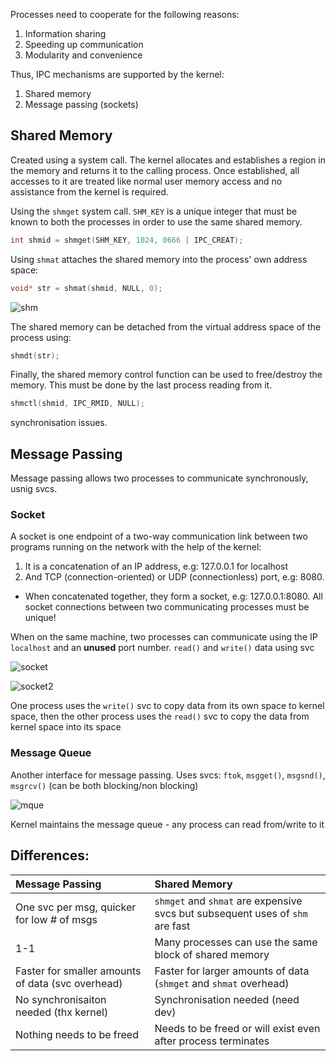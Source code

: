 Processes need to cooperate for the following reasons:

1. Information sharing
2. Speeding up communication
3. Modularity and convenience

Thus, IPC mechanisms are supported by the kernel:

1. Shared memory
2. Message passing (sockets)

## Shared Memory

Created using a system call. The kernel allocates and establishes a region in the memory and returns it to the calling process. Once established, all accesses to it are treated like normal user memory access and no assistance from the kernel is required.

Using the `shmget` system call. `SHM_KEY` is a unique integer that must be known to both the processes in order to use the same shared memory.

```cpp
int shmid = shmget(SHM_KEY, 1024, 0666 | IPC_CREAT);
```

Using `shmat` attaches the shared memory into the process' own address space:

```cpp
void* str = shmat(shmid, NULL, 0);
```

![shm](https://natalieagus.github.io/50005/assets/images/week3/13.png)

The shared memory can be detached from the virtual address space of the process using:

```cpp
shmdt(str);
```

Finally, the shared memory control function can be used to free/destroy the memory. This must be done by the last process reading from it.

```cpp
shmctl(shmid, IPC_RMID, NULL);
```

synchronisation issues.

## Message Passing

Message passing allows two processes to communicate synchronously, usnig svcs.

### Socket

A socket is one endpoint of a two-way communication link between two programs running on the network with the help of the kernel:

1. It is a concatenation of an IP address, e.g: 127.0.0.1 for localhost
2. And TCP (connection-oriented) or UDP (connectionless) port, e.g: 8080.

- When concatenated together, they form a socket, e.g: 127.0.0.1:8080. All socket connections between two communicating processes must be unique!

When on the same machine, two processes can communicate using the IP `localhost` and an  **unused** port number. `read()` and `write()` data using svc

![socket](https://natalieagus.github.io/50005/assets/images/week3/15.png)

![socket2](https://natalieagus.github.io/50005/assets/images/week3/14.png)

One process uses the `write()` svc to copy data from its own space to kernel space, then the other process uses the `read()` svc to copy the data from kernel space into its space

### Message Queue

Another interface for message passing. Uses svcs: `ftok`, `msgget()`, `msgsnd()`, `msgrcv()` (can be both blocking/non blocking)

![mque](https://natalieagus.github.io/50005/assets/images/week3/16.png)

Kernel maintains the message queue - any process can read from/write to it

## Differences:

| Message Passing                                   | Shared Memory                                                                 |
|:-                                                 | :-                                                                            |
| One svc per msg, quicker for low # of msgs        | `shmget` and `shmat` are expensive svcs but subsequent uses of `shm` are fast |
| 1-1                                               | Many processes can use the same block of shared memory                        |
| Faster for smaller amounts of data (svc overhead) | Faster for larger amounts of data (`shmget` and `shmat` overhead)             |
| No synchronisaiton needed (thx kernel)            | Synchronisation needed (need dev)                                             |
| Nothing needs to be freed                         | Needs to be freed or will exist even after process terminates                 |


